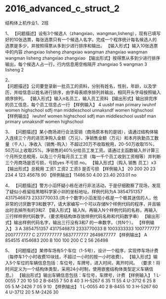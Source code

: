 # 2016_advanced_c_struct_2
结构体上机作业1、2班

1、
【问题描述】设有3个候选人（zhangxiao，wangman,lisheng），现有已填写好的10张选票，每张选票只有一个候选人名字。完成一个程序统计每名候选人的选票是多少，并按照得票从多到少进行排序和输出。
【输入形式】输入10张选票中的内容
zhangxiao
lisheng
zhangxiao
wangman
zhangxiao
wangman
wangman
lisheng
zhangxiao
zhangxiao
【输出形式】按得票从多到少进行排序输出，每个候选人占一行，行内信息用空格隔开
zhangxiao 5
wangman 3
lisheng 2

2、	
【问题描述】公司要登录新一批员工的资料，分别有姓名，性别，年龄，以及学历，并给信息以姓名进行排序，由字母表顺序排列并输出，相同开头字母按照输入顺序排列。
【输入形式】输入n名员工，输入员工资料
【输出形式】输出排完序的员工信息，每个员工信息占一行
【样例输入】
4
uusbf man primary
iwuhnf women highschool
sdfj man middleschool
unnaksndf women highschool
【样例输出】
iwuhnf women highschool
sdfj man middleschool
uusbf man primary
unnaksndf women highschool

3、
【问题描述】某小商场进行合法营销（商场原本有的是钱），请通过结构体输入连续三个月的进货净购入金额（万元）、净销售金额（万元）和本月执勤员工数量（千人）。净收入（销售-购入）不超过20万不收取稅用，20-50万收取15%，50万以上收取25%。净销售的40%分给员工发工资。请通过主函数输入并计算三个月所交总稅用，以及三个月每月员工工资（每一千个员工收到工资相等）并判断三个月商场是否亏损，亏损yes 不亏损 no。
【输入形式】（购入 销售 员工）x3
【输出形式】总稅用 工资1 工资2 工资3 是否亏损 
【样例输入】
  20 200 20
  23 234 4
  123 45678 90
【样例输出】11486.50 4.00 23.40 203.01 no

4、
【问题描述】警方小滔怀疑小栋在进行非法活动，于是仔细勘察了现场，发现了疑似小栋留给黑暗科学家小圳的坐标地址。样例代码为A 3854751357  4317546873  2333770033.(共十个数字)小滔发现小栋是一个极其迷信的人，他非常的讨厌数字3和数字7，请大家编写一个可以存储N个样例代码的程序，并且输出时去掉所有的3和7.
【输入形式】输入N，再输入N个样例代码的名称，再输入三行样样例代码数字。（要求用结构体存放样例代码名称和代码数字串）
【输出形式】输出样例代码名字，输出三行没有3和7 的一串数字。（共N个）。
【样例输入】
3
A 
3854751357
4317546873
2333770033
B 
1003333333
1007777777
2007777777
C 
2777777777
5637777777
2649877777
【样例输出】
A 
854515
4154683
200
B
100
100
200
C
2
56
26498

5、
【问题描述】某停车场有5个车位（1-5号），设计一个程序，实现停车场计费（每停车1个小时收费10块钱，不超过一小时的按一小时收费）。
【输入形式】输入5个车位的车辆信息包括：车位号，车牌号，进入时间，离开时间。
（要求！将时间定义为一个结构体类型，采用24小时制，使用嵌套结构体类型定义车辆信息。）
【输出形式】输出车辆信息包括：车位号，车牌号，计费
【样例输入】
1 L-0055 7 20 10 50
2 B-8455 7 50 8 40
3 H-5267 6 35 11 55
4 U-3712 6 25 8 05
5 M-2426 7 05 9 10
【样例输出】
1 L-0055 40
2 B-8455 10
3 H-5267 60
4 U-3712 20
5 M-2426 30
